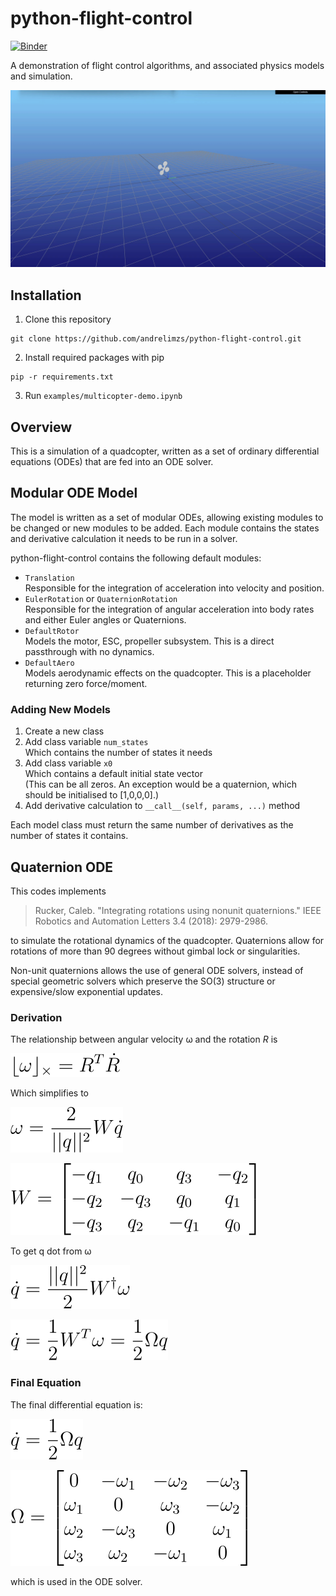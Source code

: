 # python-flight-control

[![Binder](https://mybinder.org/badge_logo.svg)](https://mybinder.org/v2/gh/andrelimzs/python-flight-control/structure-as-package?labpath=examples%2Fmulticopter-demo.ipynb)

A demonstration of flight control algorithms, and associated physics models and simulation.

![overview_gif](https://github.com/andrelimzs/python-flight-control/blob/main/docs/gifs/overview.gif?raw=true)



## Installation

1. Clone this repository

```
git clone https://github.com/andrelimzs/python-flight-control.git
```

2. Install required packages with pip

````
pip -r requirements.txt
````

3. Run `examples/multicopter-demo.ipynb` 



## Overview

This is a simulation of a quadcopter, written as a set of ordinary differential equations (ODEs) that are fed into an ODE solver.



## Modular ODE Model

The model is written as a set of modular ODEs, allowing existing modules to be changed or new modules to be added. Each module contains the states and derivative calculation it needs to be run in a solver.

python-flight-control contains the following default modules:

- `Translation`  
  Responsible for the integration of acceleration into velocity and position.
- `EulerRotation` or `QuaternionRotation`  
  Responsible for the integration of angular acceleration into body rates and either Euler angles or Quaternions.
- `DefaultRotor`  
  Models the motor, ESC, propeller subsystem. This is a direct passthrough with no dynamics.
- `DefaultAero `   
  Models aerodynamic effects on the quadcopter. This is a placeholder returning zero force/moment.

### Adding New Models

1. Create a new class
2. Add class variable `num_states`  
   Which contains the number of states it needs
3. Add class variable `x0`  
   Which contains a default initial state vector  
   (This can be all zeros. An exception would be a quaternion, which should be initialised to [1,0,0,0].)
4. Add derivative calculation to `__call__(self, params, ...)` method

Each model class must return the same number of derivatives as the number of states it contains.



## Quaternion ODE

This codes implements

> Rucker, Caleb. "Integrating rotations using nonunit quaternions." IEEE Robotics and Automation Letters 3.4 (2018): 2979-2986.

to simulate the rotational dynamics of the quadcopter. Quaternions allow for rotations of more than 90 degrees without gimbal lock or singularities.

Non-unit quaternions allows the use of general ODE solvers, instead of special geometric solvers which preserve the SO(3) structure or expensive/slow exponential updates.

### Derivation 

The relationship between angular velocity ω and the rotation *R* is

![eqn_1](https://raw.githubusercontent.com/andrelimzs/python-flight-control/main/docs/equations/eqn_1.svg)

Which simplifies to

![eqn_1](https://raw.githubusercontent.com/andrelimzs/python-flight-control/main/docs/equations/eqn_2.svg)

![eqn_1](https://raw.githubusercontent.com/andrelimzs/python-flight-control/main/docs/equations/eqn_3.svg)

To get q dot  from ω

![eqn_1](https://raw.githubusercontent.com/andrelimzs/python-flight-control/main/docs/equations/eqn_4.svg)

![eqn_1](https://raw.githubusercontent.com/andrelimzs/python-flight-control/main/docs/equations/eqn_5.svg)

### Final Equation

The final differential equation is:

![eqn_1](https://raw.githubusercontent.com/andrelimzs/python-flight-control/main/docs/equations/eqn_6.svg)

![eqn_1](https://raw.githubusercontent.com/andrelimzs/python-flight-control/main/docs/equations/eqn_7.svg)

which is used in the ODE solver.

